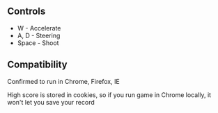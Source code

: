## Controls
* W - Accelerate
* A, D - Steering
* Space - Shoot

## Compatibility
Confirmed to run in Chrome, Firefox, IE

High score is stored in cookies, so if you run game in Chrome locally, it won't let you save your record
